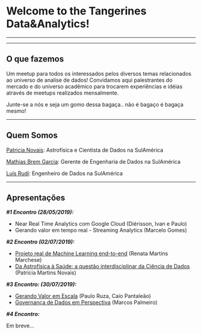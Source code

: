 # Welcome to the Tangerines Data&Analytics!
------------------------------------
------------------------------------

## O que fazemos

Um meetup para todos os interessados pelos diversos temas relacionados ao universo de analise de dados! Convidamos aqui palestrantes do mercado e do universo acadêmico para trocarem experiências e idéias através de meetups realizados mensalmente.

Junte-se a nós e seja um gomo dessa bagaça.. não é bagaço é bagaça mesmo!

-----------------------------------
## Quem Somos
[Patricia Novais](https://www.linkedin.com/in/patricianovais/): Astrofísica e Cientista de Dados na SulAmérica

[Mathias Brem Garcia](https://www.linkedin.com/in/mathiasbremgarcia/): Gerente de Engenharia de Dados na SulAmérica

[Luís Rudí](https://www.linkedin.com/in/luisrudi/): Engenheiro de Dados na SulAmérica

-----------------------------------
## **Apresentações**
***#1 Encontro (28/05/2019):***
* Near Real Time Analytics com Google Cloud (Diérisson, Ivan e Paulo)
* Gerando valor em tempo real - Streaming Analytics (Marcelo Gomes) 

***#2 Encontro (02/07/2019):***
* [Projeto real de Machine Learning end-to-end](https://github.com/pnovais/Data_Tangerines/blob/master/Apresenta%C3%A7%C3%B5es/Projeto%20de%20Machine%20Learning%20do%20zero.ppsx) (Renata Martins Marchese)
* [Da Astrofísica à Saúde: a questão interdisciplinar da Ciência de Dados](https://github.com/pnovais/Tangerines-Data-Analytics/blob/master/Apresenta%C3%A7%C3%B5es/Da_Astrofisica_a_Saude.pdf) (Patricia Martins Novais)

***#3 Encontro: (30/07/2019):***
* [Gerando Valor em Escala](https://github.com/pnovais/Tangerines-Data-Analytics/blob/master/Apresenta%C3%A7%C3%B5es/Gerando_Valor_em_Dados_Ruza_Pantaleao.pdf) (Paulo Ruza, Caio Pantaleão)
* [Governança de Dados em Perspectiva](https://github.com/pnovais/Tangerines-Data-Analytics/blob/master/Apresenta%C3%A7%C3%B5es/Governanca_Dados_em_Perspectiva_Palmeiro.pdf) (Marcos Palmeiro)



***#4 Encontro:***

Em breve...
